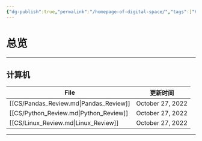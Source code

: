 ```yaml
---
{"dg-publish":true,"permalink":"/homepage-of-digital-space/","tags":["Homepage","gardenEntry"]}
---
```



# 总览

---
## 计算机

| File                                   | 更新时间             |
| -------------------------------------- | ---------------- |
| [[CS/Pandas_Review.md\|Pandas_Review]] | October 27, 2022 |
| [[CS/Python_Review.md\|Python_Review]] | October 27, 2022 |
| [[CS/Linux_Review.md\|Linux_Review]]   | October 27, 2022 |

---

